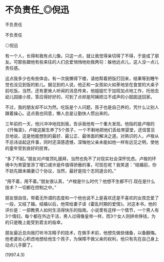 # 不负责任_◎倪迅

不负责任

不负责任

◎倪迅

有一个人，长得和我有点儿像。只这一点，就让我觉得亲切得了不得，于是成了朋友。可那些跟他有些来往的人们总爱悄悄地劝我两句：躲他远点儿，这人没一点儿责任感。

这点我多少也有些体会。有一次我懒得下楼，请他帮着把饭打回来，结果等到睡午觉也没见到饭的影儿。据见到的人说，他正和一女孩如火如荼地坐在食堂的大桌子前吃饭。当然，还有更耸人听闻的消息传来，他姐姐忙于加班加点地工作，托他去幼儿园接小孩，答应得好好的，可到了点却是阿姨把泣不成声的小囡囡送回家。

不过，我的朋友却不以为然。吃饭是个人问题，孩子也是自己养的，凭什么让别人跟着操心。这点我也同意，懒人总是让勤快人惯出来的。

三年前的一天，他兴冲冲地找到我，告诉我他有一个重大发现。他指的是卢梭的《忏悔录》，卢梭这厮生养了5个孩子，一个不剩地把他们丢给育婴堂，还信誓旦旦地说，这是他能想到的最好、最公正、最体面的解决之道。对熟识的人，卢梭从不忌讳谈起这件事，同时还深感遗憾，深悔他父亲未能如他一样有远见之明，使他的童年受到良好的抚育。

“多了不起。”朋友对卢梭顶礼膜拜，当然也免不了对现实社会深怀忧虑。卢梭的环境中为育婴堂添丁增口或许是件值得骄傲的事，可现在呢？我笑道：“结婚前，你不妨先跟未婚妻订个协议，当然，最好是找个志同道合的。”

“用不着，用不着。”朋友很认真，“卢梭是什么时代？他想不生都不行.现在是什么技术？一切都在控制之中。”

朋友很自信，带着无所谓的态度和一个他也说不上是喜欢还是不喜欢的女孩恋爱了一段，又结了婚。结婚以后，他常给妻子读《霍乱时期的爱情》。对这本书，他的评价是：一部教男人如何生活得快乐的指南。小说里有这样一个情节，一个男人有3个情妇，每个都在外边干活，男人过得像皇帝一样，而3个女人则拼命挣钱，为的只是晚上能受到君主的临幸。

朋友最近总向我打听冷冻精子的技术，在做手术前，他想先做些储备，以备翻悔。他老婆处心积虑地想给他生个孩子，为保障不做父亲的权利，他只有先在自己身上动点儿手脚了。

(1997.4.3)